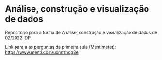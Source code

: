 # Análise, construção e visualização de dados
Repositório para a turma de Análise, construção e visualização de dados de 02/2022 IDP.

Link para a as perguntas da primeira aula (Mentimeter): https://www.menti.com/uxnnzhog3e
